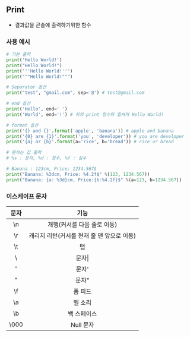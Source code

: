 ## Print

- 결과값을 콘솔에 출력하기위한 함수

### 사용 예시

```py
# 기본 출력
print('Hello World!')
print("Hello World!")
print('''Hello World!''')
print("""Hello World!""")

# Separator 옵션
print("test", "gmail.com", sep='@') # test@gmail.com

# end 옵션
print('Hello', end=' ')
print('World', end='!') # 위의 print 함수와 합쳐져 Hello World!

# format 옵션
print('{} and {}'.format('apple', 'banana')) # apple and banana
print('{0} are {1}'.format('you', 'developer')) # you are developer
print('{a} or {b}'.format(a='rice', b='bread')) # rice or bread

# 원하는 값 출력
# %s : 문자, %d : 정수, %f : 실수

# Banana : 123cm, Price: 1234.567$
print("Banana: %3dcm, Price: %4.2f$" %(123, 1234.567))
print("Banana: {a: %3d}cm, Price:{b:%4.2f}$" %(a=123, b=1234.567))
```

### 이스케이프 문자

| 문자 |                    기능                    |
| :--: | :----------------------------------------: |
|  \n  |        개행(커서를 다음 줄로 이동)         |
|  \r  | 캐리지 리턴(커서를 현재 줄 맨 앞으로 이동) |
|  \t  |                     탭                     |
|  \\  |                   문자\|                   |
|  \'  |                   문자'                    |
|  \"  |                   문자"                    |
|  \f  |                  폼 피드                   |
|  \a  |                  벨 소리                   |
|  \b  |                백 스페이스                 |
| \000 |                 Null 문자                  |
